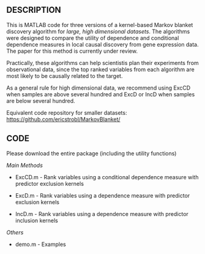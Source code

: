 DESCRIPTION
-----------

This is MATLAB code for three versions of a kernel-based Markov blanket discovery algorithm for *large, high dimensional datasets*. The algorithms were designed to compare the utility of dependence and conditional dependence measures in local causal discovery from gene expression data. The paper for this method is currently under review.

Practically, these algorithms can help scientistis plan their experiments from observational data, since the top ranked variables from each algorithm are most likely to be causally related to the target.

As a general rule for high dimensional data, we recommend using ExcCD when samples are above several hundred and ExcD or IncD when samples are below several hundred.

Equivalent code repository for smaller datasets: https://github.com/ericstrobl/MarkovBlanket/

CODE
----

Please download the entire package (including the utility functions)

*Main Methods*

- ExcCD.m - Rank variables using a conditional dependence measure with predictor exclusion kernels

- ExcD.m - Rank variables using a dependence measure with predictor exclusion kernels

- IncD.m - Rank variables using a dependence measure with predictor inclusion kernels

*Others*

- demo.m - Examples

